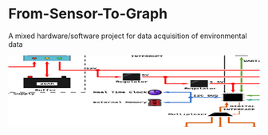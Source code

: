 # From-Sensor-To-Graph
A mixed hardware/software project for data acquisition of environmental data

<img src="Images/FromSensorToGraph.svg" width="100%" height="144">
